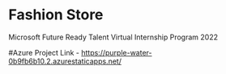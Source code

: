 # Fashion Store
Microsoft Future Ready Talent Virtual Internship Program 2022

#Azure Project Link - https://purple-water-0b9fb6b10.2.azurestaticapps.net/
